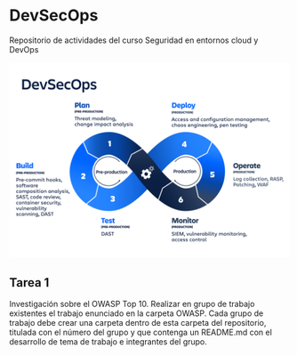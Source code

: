 # DevSecOps

Repositorio de actividades del curso Seguridad en entornos cloud y DevOps 



 ![image](/Pictures/devsecops.png)


## Tarea 1
Investigación sobre el OWASP Top 10.
Realizar en grupo de trabajo existentes el trabajo enunciado en la carpeta OWASP. Cada grupo de trabajo debe crear una carpeta dentro de esta carpeta del repositorio, titulada con el número del grupo y que contenga un README.md con el desarrollo de tema de trabajo e integrantes del grupo.



